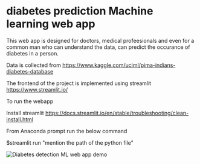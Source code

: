 # diabetes prediction Machine learning web app

This web app is designed for doctors, medical profeesionals and even for a common man who can understand the data, can predict the occurance of diabetes in a person. 

Data is collected from https://www.kaggle.com/uciml/pima-indians-diabetes-database

The frontend of the project is implemented using streamlit https://www.streamlit.io/

To run the webapp

Install streamlit https://docs.streamlit.io/en/stable/troubleshooting/clean-install.html

From Anaconda prompt run the below command

$streamlit run "mention the path of the python file"

![Diabetes detection ML web app demo](https://media.giphy.com/media/iiEa4jyY5aCXinwwuM/giphy.gif)


